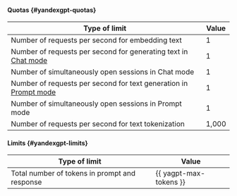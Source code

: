 #### Quotas {#yandexgpt-quotas}

| Type of limit | Value |
----- | -----
| Number of requests per second for embedding text | 1 |
| Number of requests per second for generating text in [Chat mode](../yandexgpt/concepts/index.md/#rezhimy-raboty-yandexgpt) | 1 |
| Number of simultaneously open sessions in Chat mode | 1 |
| Number of requests per second for text generation in [Prompt mode](../yandexgpt/concepts/index.md/#rezhimy-raboty-yandexgpt) | 1 |
| Number of simultaneously open sessions in Prompt mode | 1 |
| Number of requests per second for text tokenization | 1,000 |

#### Limits {#yandexgpt-limits}

| Type of limit | Value |
----- | -----
| Total number of tokens in prompt and response | {{ yagpt-max-tokens }} |